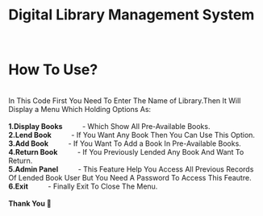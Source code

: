 # Digital Library Management System
<br>
<h1> How To Use? </h1>  <br>
In This Code First You Need To Enter The Name of Library.Then It Will Display a Menu Which Holding Options As:       <br>
<br>
<b>1.Display Books</b> &nbsp;&nbsp;&nbsp;&nbsp;&nbsp;&nbsp;&nbsp;&nbsp; -  Which Show All Pre-Available Books.<br>  
<b>2.Lend Book</b>      &nbsp;&nbsp;&nbsp;&nbsp;&nbsp;&nbsp;&nbsp;&nbsp; -  If You Want Any Book Then You Can Use This Option.<br>
<b>3.Add Book</b>        &nbsp;&nbsp;&nbsp;&nbsp;&nbsp;&nbsp;&nbsp;&nbsp; -  If You Want To Add a Book In Pre-Available Books.<br>
<b>4.Return Book</b>      &nbsp;&nbsp;&nbsp;&nbsp;&nbsp;&nbsp;&nbsp;&nbsp; -  If You Previously Lended Any Book And Want To Return.<br>
<b>5.Admin Panel</b>      &nbsp;&nbsp;&nbsp;&nbsp;&nbsp;&nbsp;&nbsp;&nbsp; -  This Feature Help You Access All Previous Records Of Lended Book User But You Need A Password To Access This Feautre.<br>
<b>6.Exit</b>            &nbsp;&nbsp;&nbsp;&nbsp;&nbsp;&nbsp;&nbsp;&nbsp; -  Finally Exit To Close The Menu.<br>
<br>
<b> Thank You 👻  </b>  

